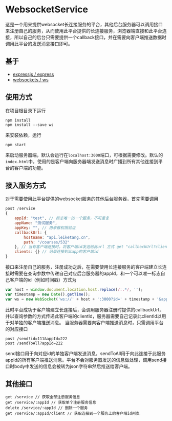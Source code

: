 # WebsocketService

这是一个用来提供websocket长连接服务的平台，其他后台服务器可以调用接口来注册自己的服务，从而使用此平台提供的长连接服务，浏览器端直接和此平台连接，所以自己的后台只需要提供一个callback接口，并在需要向客户端推送数据时调用此平台的发送消息接口即可。

## 基于

- [expressjs / express](https://github.com/expressjs/express)
- [websockets / ws](https://github.com/websockets/ws)

## 使用方式

在项目根目录下运行

```
npm install
npm install --save ws
```

来安装依赖，运行

```
npm start
```

来启动服务器端，默认会运行在`localhost:3000`端口，可根据需要修改。默认的`index.html`中，使用的是客户端向服务器端发送消息时广播到所有其他连接到平台的客户端的功能。

## 接入服务方式

对于需要使用此平台提供的websocket服务的其他后台服务器，首先需要调用

```javascript
post /service
{
    appId: "test", // 标志唯一的一个服务，不可重复
    appName: "测试服务",
    appKey: "", // 用来做权限验证
    callbackUrl: {
        hostname: "api.leiketang.cn",
        path: "/courses/532"
    }, // 当有客户端连接时，将客户端id发送给此url 方式 get "callbackUrl?clientId=id"
    clients: {} // 记录连接到此app的客户端id
}
```

接口来注册自己的服务，注册成功之后，在需要使用长连接服务的客户端建立长连接时需要在查询参数中传递自己对应后台服务器的appId，和一个可以唯一标志自己客户端的id（例如时间戳）方式为

```javascript
var host = window.document.location.host.replace(/:.*/, '');
var timestamp = new Date().getTime();
var ws = new WebSocket('ws://' + host + ':3000?id=' + timestamp + '&appId=test');
```

此时平台成功于客户端建立长连接后，会调用服务器注册时提供的callbackUrl，并以查询参数的方式传递此客户端的clientId，服务器需要自己记录此clientId以用于对单独的客户端推送消息。 当服务器需要向客户端推送消息时，只需调用平台的对应接口

```
post /send?id=111&appId=222
post /sendToAll?appId=222
```

send接口用于向对应id的单独客户端发送消息，sendToAll用于向此连接于此服务appId的所有客户端推送消息。平台不会对服务器发送的信息做处理，调用send接口时body中发送的信息会被转为json字符串然后推送给客户端。

## 其他接口

```
get /service // 获取全部注册服务信息
get /service/:appId // 获取单个注册服务信息
delete /service/:appId // 删除一个服务
get /service/:appId/client // 获取连接到一个服务上的客户端id列表
```
